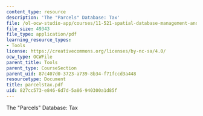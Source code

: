 ```yaml
---
content_type: resource
description: 'The "Parcels" Database: Tax'
file: /ol-ocw-studio-app/courses/11-521-spatial-database-management-and-advanced-geographic-information-systems-spring-2003/827cc573e8466d7d5a86940300a1d85f_parcelstax.pdf
file_size: 49343
file_type: application/pdf
learning_resource_types:
- Tools
license: https://creativecommons.org/licenses/by-nc-sa/4.0/
ocw_type: OCWFile
parent_title: Tools
parent_type: CourseSection
parent_uid: 87c407d0-3723-a739-8b34-f71fccd3a448
resourcetype: Document
title: parcelstax.pdf
uid: 827cc573-e846-6d7d-5a86-940300a1d85f
---
```

The "Parcels" Database: Tax
